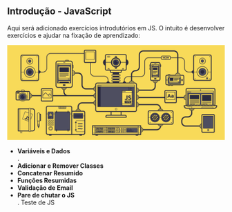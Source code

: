 <h2>Introdução - JavaScript</h2>  
<p>Aqui será adicionado exercícios introdutórios em JS.
O intuito é desenvolver exercícios e ajudar na fixação de aprendizado:</p>  
     
![javascript](https://github.com/reprograma/On3-javascript/blob/master/images/javascript.gif) 
       
<ul>
  <li><b>Variáveis e Dados</b></li>. 
  <li><b>Adicionar e Remover Classes</b></li>  
  <li><b>Concatenar Resumido</b></li>
  <li><b>Funções Resumidas</b></li>  
  <li><b>Validação de Email</b></li>  
  <li><b>Pare de chutar o JS</b>
     
  </li>. 
 <lo>Teste de JS</lo>
  
</ul>

